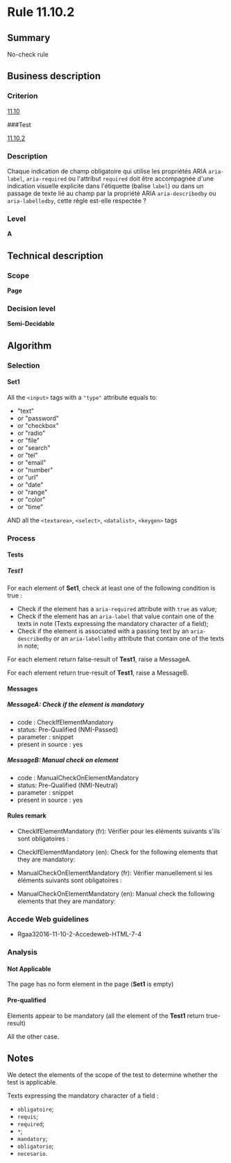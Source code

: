 # Rule 11.10.2

## Summary

No-check rule

## Business description

### Criterion

[11.10](http://references.modernisation.gouv.fr/rgaa/criteres.html#crit-11-10)

###Test

[11.10.2](http://references.modernisation.gouv.fr/rgaa/criteres.html#test-11-10-2)

### Description

Chaque indication de champ obligatoire qui utilise les propri&eacute;t&eacute;s ARIA `aria-label`, `aria-required` ou l'attribut `required` doit &ecirc;tre accompagn&eacute;e d'une indication visuelle explicite dans l'&eacute;tiquette (balise `label`) ou dans un passage de texte li&eacute; au champ par la propri&eacute;t&eacute; ARIA `aria-describedby` ou `aria-labelledby`, cette r&egrave;gle est-elle respect&eacute;e ?

### Level

**A**

## Technical description

### Scope

**Page**

### Decision level

**Semi-Decidable**

## Algorithm

### Selection

#### Set1

All the `<input>` tags with a `"type"` attribute equals to:
-  "text"
-   or "password"
-   or "checkbox"
-   or "radio"
-   or "file"
-   or "search"
-   or "tel"
-   or "email"
-   or "number"
-   or "url"
-   or "date"
-   or "range"
-   or "color"
-   or "time"

AND all the `<textarea>`, `<select>`, `<datalist>`, `<keygen>` tags

### Process

#### Tests

##### Test1

For each element of **Set1**, check at least one of the following condition is true :
*  Check if the element has a `aria-required` attribute with `true` as value;
*  Check if the element has an `aria-label` that value contain one of the texts in note (Texts expressing the mandatory character of a field);
*  Check if the element is associated with a passing text by an `aria-describedby` or an `aria-labelledby` attribute that contain one of the texts in note;

For each element return false-result of **Test1**, raise a MessageA.

For each element return true-result of **Test1**, raise a MessageB.

#### Messages

##### MessageA: Check if the element is mandatory

-   code : CheckIfElementMandatory
-   status: Pre-Qualified (NMI-Passed)
-   parameter : snippet
-   present in source : yes

##### MessageB: Manual check on element

-   code : ManualCheckOnElementMandatory
-   status: Pre-Qualified (NMI-Neutral)
-   parameter : snippet
-   present in source : yes

#### Rules remark

 * CheckIfElementMandatory (fr): V&eacute;rifier pour les &eacute;l&eacute;ments suivants s'ils sont obligatoires :
 * CheckIfElementMandatory (en): Check for the following elements that they are mandatory:

 * ManualCheckOnElementMandatory (fr): V&eacute;rifier manuellement si les &eacute;l&eacute;ments suivants sont obligatoires :
 * ManualCheckOnElementMandatory (en): Manual check the following elements that they are mandatory:

### Accede Web guidelines

 * Rgaa32016-11-10-2-Accedeweb-HTML-7-4

### Analysis

#### Not Applicable

The page has no form element in the page (**Set1** is empty)

#### Pre-qualified

Elements appear to be mandatory (all the element of the **Test1** return true-result)

All the other case.

## Notes

We detect the elements of the scope of the test to determine whether the
test is applicable.

Texts expressing the mandatory character of a field :
*  `obligatoire`;
*  `requis`;
*  `required`;
*  `*`;
*  `mandatory`;
*  `obligatorio`;
*  `necesario`.

